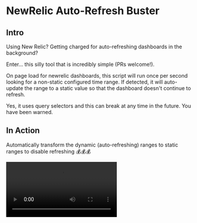 # NewRelic Auto-Refresh Buster

## Intro

Using New Relic? Getting charged for auto-refreshing dashboards in the
background?

Enter... this silly tool that is incredibly simple (PRs welcome!).

On page load for newrelic dashboards, this script will run once per second
looking for a non-static configured time range. If detected, it will
auto-update the range to a static value so that the dashboard doesn't continue
to refresh.

Yes, it uses query selectors and this can break at any time in the future. You
have been warned.

## In Action

Automatically transform the dynamic (auto-refreshing) ranges to static ranges
to disable refreshing 💰💰💰

![See it in action!](./docs/recording.mp4)
